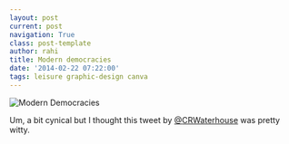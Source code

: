 ```yaml
---
layout: post
current: post
navigation: True
class: post-template
author: rahi
title: Modern democracies
date: '2014-02-22 07:22:00'
tags: leisure graphic-design canva
---
```


![Modern Democracies][1]

Um, a bit cynical but I thought this tweet by&nbsp;[@](https://twitter.com/CRWaterhouse/status/431397486217818114 "@CRWaterhouse")[CRWaterhouse](https://twitter.com/CRWaterhouse/status/431397486217818114 "@CRWaterhouse")&nbsp;was pretty witty.

[1]: https://lh3.googleusercontent.com/tUv1u3mZlGPPCIBTUwes9BbE3zdDeYE-RSQwossu5T13Yzd0r3f3EFtU7dQml2kOmChr1qE1pRjTqhYbu-9wwihSIFCpj3cu-J-ePEI_jbCiB2B5YG7VaI2xPtrtK2iR8tbVij978by6nr20Y67lkokWKNeGCqUyxYKUSujQ1uEPUZUbakmqH8NVxVPxwGJucCYohH-ERk2wgh5Sc1Sfo5bA1MCLizM0dFnV7w1cyo8POlcmwQL3NL1vFUkpBI7J4One9ozQhllL4k7I9KgTkqihea7Si3H56BvfAkE6bQ9BnR9vErqN8HBmlaLLs1d-wLNjxOIJ47PTqOMr2xZc9ew7XntZTHPG282FjXCiz8clsxxu-4b7KD_b7IHA1Q5_z2w1H7l3zlqOlxW7fDZeLaRKwoBFKrz3c9Kj9m6gBnjhrxnddxI_D_b4L4H8_oRr8PQDs6TtlCEp_c90Kdwdjtnr80-RXsjYGAfZpmh3ka_c2QmNXaryrKwobb5Vnrc-r6LD9gS_--8YMxZv3CuaBD2IDM-lI7ZnX5LjsBeMpkWq36nuoQf9GGoIT4OzQpWYt2z6n-WOJ-1ewK60mvW2oFvy_P7h-c5oBu6KRZtmyf1R1OdZtyxKfQ=w462-h692-no
